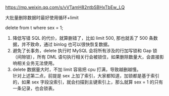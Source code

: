 

https://mp.weixin.qq.com/s/vVTamH82ntbSBHxTbEw_LQ
 


大批量删除数据时最好使用循环+limit  


delete from t where sex = 1;   

1. 降低写错 SQL 的代价，就算删错了，比如 limit 500, 那也就丢了 500 条数据，并不致命，通过 binlog 也可以很快恢复数据。  
2. 避免了长事务，delete 执行时 MySQL 会将所有涉及的行加写锁和 Gap 锁（间隙锁），所有 DML 语句执行相关行会被锁住，如果删除数量大，会直接影响相关业务无法使用。  
3. delete 数据量大时，不加 limit 容易把 cpu 打满，导致越删越慢。    
针对上述第二点，前提是 sex 上加了索引，大家都知道，加锁都是基于索引的，如果 sex 字段没索引，就会扫描到主键索引上，那么就算 sex = 1 的只有一条记录，也会锁表。  
